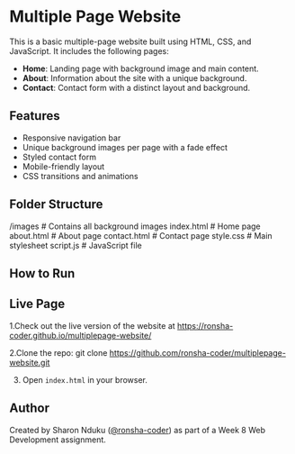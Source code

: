 # Multiple Page Website

This is a basic multiple-page website built using HTML, CSS, and JavaScript. It includes the following pages:

- **Home**: Landing page with background image and main content.
- **About**: Information about the site with a unique background.
- **Contact**: Contact form with a distinct layout and background.

## Features

- Responsive navigation bar
- Unique background images per page with a fade effect
- Styled contact form
- Mobile-friendly layout
- CSS transitions and animations

## Folder Structure

/images # Contains all background images
index.html # Home page
about.html # About page
contact.html # Contact page
style.css # Main stylesheet
script.js # JavaScript file

## How to Run

## Live Page

1.Check out the live version of the website at https://ronsha-coder.github.io/multiplepage-website/


2.Clone the repo:
   git clone https://github.com/ronsha-coder/multiplepage-website.git

   
3. Open `index.html` in your browser.

## Author

Created by Sharon Nduku ([@ronsha-coder](https://github.com/ronsha-coder)) as part of a Week 8 Web Development assignment.

